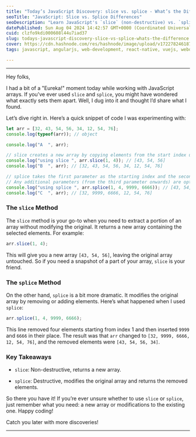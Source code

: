 ```yaml
---
title: "Today’s JavaScript Discovery: slice vs. splice - What’s the Difference?"
seoTitle: "JavaScript: Slice vs. Splice Differences"
seoDescription: "Learn JavaScript's `slice` (non-destructive) vs. `splice` (destructive) for array operations. Essential for your coding toolkit!"
datePublished: Sun Aug 04 2024 14:42:57 GMT+0000 (Coordinated Universal Time)
cuid: clzfo9kdi000608l44u7iad37
slug: todays-javascript-discovery-slice-vs-splice-whats-the-difference
cover: https://cdn.hashnode.com/res/hashnode/image/upload/v1722782461870/574bc4f0-c694-4d9b-b9aa-a50a0d6add38.jpeg
tags: javascript, angularjs, web-development, react-native, vuejs, webdev, reactjs, javascript-framework, javascript-library, web3, web-1, slice-vs-splice

---
```


---

Hey folks,

I had a bit of a "Eureka!" moment today while working with JavaScript arrays. If you’ve ever used `slice` and `splice`, you might have wondered what exactly sets them apart. Well, I dug into it and thought I’d share what I found.

Let’s dive right in. Here’s a quick snippet of code I was experimenting with:

```javascript
let arr = [32, 43, 54, 56, 34, 12, 54, 76];
console.log(typeof(arr)); // object

console.log("A  ", arr);

// slice creates a new array by copying elements from the start index up to, but not including, the end index. It does not modify the original array.
console.log("using slice ", arr.slice(1, 4)); // [43, 54, 56]
console.log("B  ", arr); // [32, 43, 54, 56, 34, 12, 54, 76]

// splice takes the first parameter as the starting index and the second parameter as the count of elements to remove. It returns the removed elements.
// Any additional parameters (from the third parameter onwards) are optional and are added to the array starting from the position where the elements were removed.
console.log("using splice ", arr.splice(1, 4, 9999, 6666)); // [43, 54, 56, 34]
console.log("C  ", arr); // [32, 9999, 6666, 12, 54, 76]
```

### The `slice` Method

The `slice` method is your go-to when you need to extract a portion of an array without modifying the original. It returns a new array containing the selected elements. For example:

```javascript
arr.slice(1, 4);
```

This will give you a new array `[43, 54, 56]`, leaving the original array untouched. So if you need a snapshot of a part of your array, `slice` is your friend.

### The `splice` Method

On the other hand, `splice` is a bit more dramatic. It modifies the original array by removing or adding elements. Here’s what happened when I used `splice`:

```javascript
arr.splice(1, 4, 9999, 6666);
```

This line removed four elements starting from index 1 and then inserted `9999` and `6666` in their place. The result was that `arr` changed to `[32, 9999, 6666, 12, 54, 76]`, and the removed elements were `[43, 54, 56, 34]`.

### Key Takeaways

* `slice`: Non-destructive, returns a new array.
    
* `splice`: Destructive, modifies the original array and returns the removed elements.
    

So there you have it! If you’re ever unsure whether to use `slice` or `splice`, just remember what you need: a new array or modifications to the existing one. Happy coding!

Catch you later with more discoveries!

---